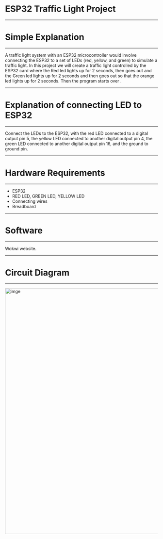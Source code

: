 # ESP32 Traffic Light Project

********
# Simple Explanation

*******
A traffic light system with an ESP32 microcontroller would involve connecting the ESP32 to a set of LEDs (red, yellow, and green) to simulate a traffic light. 
In this project we will create a traffic light controlled by the ESP32 card where the Red led lights up for 2 seconds, then goes out and the Green led lights up for 2 seconds and then goes out so that the orange led lights up for 2 seconds. Then the program starts over .

********
# Explanation of connecting LED to ESP32

**********

Connect the LEDs to the ESP32, with the red LED connected to a digital output pin 5, the yellow LED connected to another digital output pin 4, the green LED connected to another digital output pin 16, and the ground to ground pin.

******* 
# Hardware Requirements

******
- ESP32
- RED LED, GREEN LED, YELLOW LED
- Connecting wires
- Breadboard

********
# Software

********
Wokwi website.

**********

# Circuit Diagram

**********

<img width="811" alt="imge" src="https://github.com/user-attachments/assets/b5a240d9-8114-4c2b-a1f9-f272ed610fc4">

